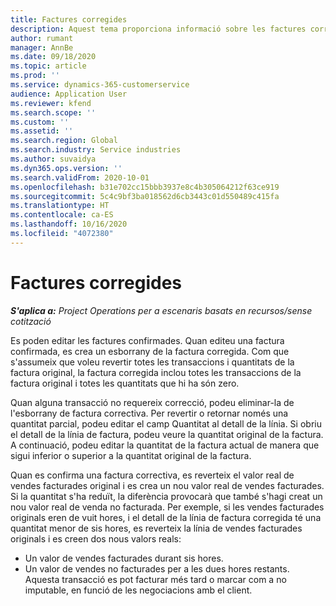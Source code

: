 ```yaml
---
title: Factures corregides
description: Aquest tema proporciona informació sobre les factures corregides.
author: rumant
manager: AnnBe
ms.date: 09/18/2020
ms.topic: article
ms.prod: ''
ms.service: dynamics-365-customerservice
audience: Application User
ms.reviewer: kfend
ms.search.scope: ''
ms.custom: ''
ms.assetid: ''
ms.search.region: Global
ms.search.industry: Service industries
ms.author: suvaidya
ms.dyn365.ops.version: ''
ms.search.validFrom: 2020-10-01
ms.openlocfilehash: b31e702cc15bbb3937e8c4b305064212f63ce919
ms.sourcegitcommit: 5c4c9bf3ba018562d6cb3443c01d550489c415fa
ms.translationtype: HT
ms.contentlocale: ca-ES
ms.lasthandoff: 10/16/2020
ms.locfileid: "4072380"
---
```

# <a name="corrected-invoices"></a>Factures corregides

_**S'aplica a:** Project Operations per a escenaris basats en recursos/sense cotització_

Es poden editar les factures confirmades. Quan editeu una factura confirmada, es crea un esborrany de la factura corregida. Com que s'assumeix que voleu revertir totes les transaccions i quantitats de la factura original, la factura corregida inclou totes les transaccions de la factura original i totes les quantitats que hi ha són zero.

Quan alguna transacció no requereix correcció, podeu eliminar-la de l'esborrany de factura correctiva. Per revertir o retornar només una quantitat parcial, podeu editar el camp Quantitat al detall de la línia. Si obriu el detall de la línia de factura, podeu veure la quantitat original de la factura. A continuació, podeu editar la quantitat de la factura actual de manera que sigui inferior o superior a la quantitat original de la factura.

Quan es confirma una factura correctiva, es reverteix el valor real de vendes facturades original i es crea un nou valor real de vendes facturades. Si la quantitat s'ha reduït, la diferència provocarà que també s'hagi creat un nou valor real de venda no facturada. Per exemple, si les vendes facturades originals eren de vuit hores, i el detall de la línia de factura corregida té una quantitat menor de sis hores, es reverteix la línia de vendes facturades originals i es creen dos nous valors reals:

- Un valor de vendes facturades durant sis hores.
- Un valor de vendes no facturades per a les dues hores restants. Aquesta transacció es pot facturar més tard o marcar com a no imputable, en funció de les negociacions amb el client.
